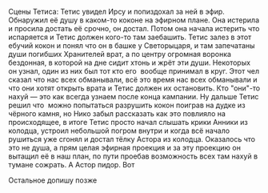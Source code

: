 Сцены Тетиса: Тетис увидел Ирсу и попиздохал за ней в эфир. Обнаружил её душу в каком-то коконе на эфирном плане. Она истерила и просила достать её срочно, он достал. Потом она начала истерить что испаряется и Тетис должен кого-то там заебашить. Тетис залез в этот ебучий кокон и понял что он в башке у Светорыцаря, и там запечатаны души погибших Хранителей врат, а по центру огромная воронка бездонная, в которой на дне сидит хтонь и жрёт эти души. Некоторых он узнал, один из них был тот кто его  вообще принимал в круг. Этот чел сказал что нас всех обманывали, всё это время нас всех обманывали и что они хотят открыть врата и Тетис должен их остановить. Кто "они"-то нахуй — это как всегда узнаем после конца кампании. Ну дальше Тетис решил что  можно попытаться разрушить кокон поиграв на дудке из чёрного камня, но Нико забыл рассказать как это повлияло на происходящее, в итоге Тетис просто начал слышать крики Анники из колодца, устроил небольшой погром внутри и когда всё начало рушиться уже сгонял и достал тёлку Астора из колодца. Оказалось что это не душа, а прям целая эфирная проекция и за эту проекцию он вытащил её в наш план, по пути проебав возможность всех там нахуй в тумане сожрать. А Астор пидор. Вот


Остальное допишу позже